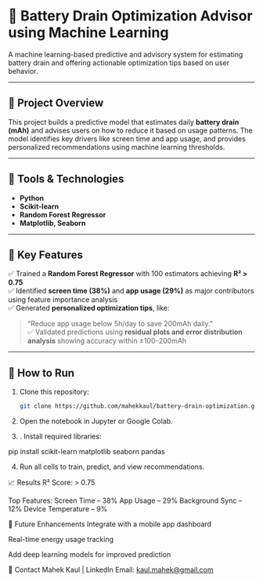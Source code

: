 # 🔋 Battery Drain Optimization Advisor using Machine Learning

A machine learning-based predictive and advisory system for estimating battery drain and offering actionable optimization tips based on user behavior.

---

## 📌 Project Overview

This project builds a predictive model that estimates daily **battery drain (mAh)** and advises users on how to reduce it based on usage patterns. The model identifies key drivers like screen time and app usage, and provides personalized recommendations using machine learning thresholds.

---

## 🧰 Tools & Technologies

- **Python**
- **Scikit-learn**
- **Random Forest Regressor**
- **Matplotlib, Seaborn**

---

## 🧠 Key Features

✅ Trained a **Random Forest Regressor** with 100 estimators achieving **R² > 0.75**  
✅ Identified **screen time (38%)** and **app usage (29%)** as major contributors using feature importance analysis  
✅ Generated **personalized optimization tips**, like:  
> “Reduce app usage below 5h/day to save 200mAh daily.”  
✅ Validated predictions using **residual plots and error distribution analysis** showing accuracy within ±100–200mAh

---

## 🧪 How to Run

1. Clone this repository:
   ```bash
   git clone https://github.com/mahekkaul/battery-drain-optimization.git

2. Open the notebook in Jupyter or Google Colab.

3. . Install required libraries:

pip install scikit-learn matplotlib seaborn pandas

4. Run all cells to train, predict, and view recommendations.

📈 Results
R² Score: > 0.75

Top Features:
Screen Time – 38%
App Usage – 29%
Background Sync – 12%
Device Temperature – 9%

🚀 Future Enhancements
Integrate with a mobile app dashboard

Real-time energy usage tracking

Add deep learning models for improved prediction

📩 Contact
Mahek Kaul | LinkedIn
Email: kaul.mahek@gmail.com

